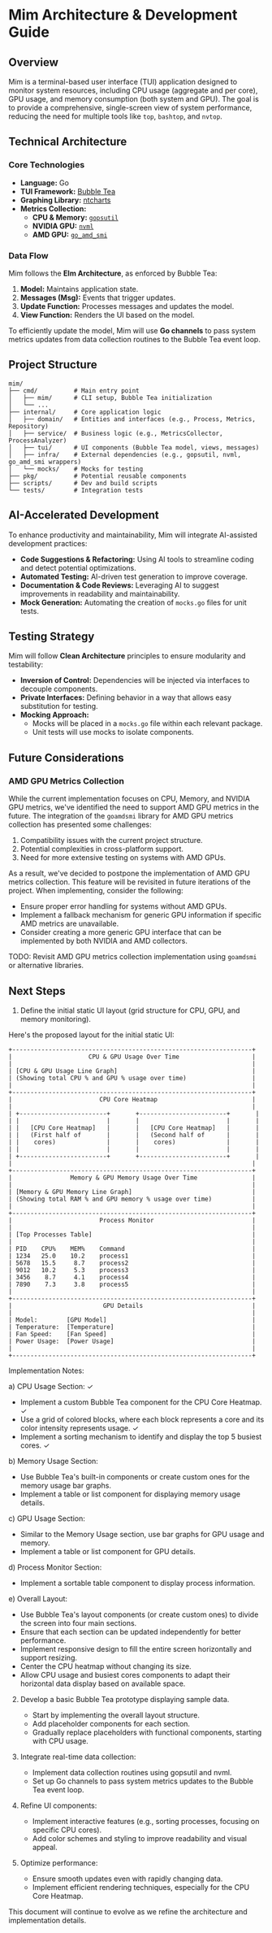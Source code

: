 # Mim Architecture & Development Guide

## Overview
Mim is a terminal-based user interface (TUI) application designed to monitor system resources, including CPU usage (aggregate and per core), GPU usage, and memory consumption (both system and GPU). The goal is to provide a comprehensive, single-screen view of system performance, reducing the need for multiple tools like `top`, `bashtop`, and `nvtop`.

## Technical Architecture

### Core Technologies
- **Language:** Go
- **TUI Framework:** [Bubble Tea](https://github.com/charmbracelet/bubbletea)
- **Graphing Library:** [ntcharts](https://github.com/charmbracelet/bubbletea/tree/master/examples/charts)
- **Metrics Collection:**
  - **CPU & Memory:** [`gopsutil`](https://github.com/shirou/gopsutil)
  - **NVIDIA GPU:** [`nvml`](https://github.com/NVIDIA/go-nvml)
  - **AMD GPU:** [`go_amd_smi`](https://github.com/amd/go_amd_smi)

### Data Flow
Mim follows the **Elm Architecture**, as enforced by Bubble Tea:
1. **Model:** Maintains application state.
2. **Messages (Msg):** Events that trigger updates.
3. **Update Function:** Processes messages and updates the model.
4. **View Function:** Renders the UI based on the model.

To efficiently update the model, Mim will use **Go channels** to pass system metrics updates from data collection routines to the Bubble Tea event loop.

## Project Structure

```
mim/
├── cmd/          # Main entry point
│   ├── mim/      # CLI setup, Bubble Tea initialization
│   └── ...
├── internal/     # Core application logic
│   ├── domain/   # Entities and interfaces (e.g., Process, Metrics, Repository)
│   ├── service/  # Business logic (e.g., MetricsCollector, ProcessAnalyzer)
│   ├── tui/      # UI components (Bubble Tea model, views, messages)
│   ├── infra/    # External dependencies (e.g., gopsutil, nvml, go_amd_smi wrappers)
│   └── mocks/    # Mocks for testing
├── pkg/          # Potential reusable components
├── scripts/      # Dev and build scripts
└── tests/        # Integration tests
```

## AI-Accelerated Development
To enhance productivity and maintainability, Mim will integrate AI-assisted development practices:
- **Code Suggestions & Refactoring:** Using AI tools to streamline coding and detect potential optimizations.
- **Automated Testing:** AI-driven test generation to improve coverage.
- **Documentation & Code Reviews:** Leveraging AI to suggest improvements in readability and maintainability.
- **Mock Generation:** Automating the creation of `mocks.go` files for unit tests.

## Testing Strategy
Mim will follow **Clean Architecture** principles to ensure modularity and testability:
- **Inversion of Control:** Dependencies will be injected via interfaces to decouple components.
- **Private Interfaces:** Defining behavior in a way that allows easy substitution for testing.
- **Mocking Approach:**
  - Mocks will be placed in a `mocks.go` file within each relevant package.
  - Unit tests will use mocks to isolate components.

## Future Considerations

### AMD GPU Metrics Collection

While the current implementation focuses on CPU, Memory, and NVIDIA GPU metrics, we've identified the need to support AMD GPU metrics in the future. The integration of the `goamdsmi` library for AMD GPU metrics collection has presented some challenges:

1. Compatibility issues with the current project structure.
2. Potential complexities in cross-platform support.
3. Need for more extensive testing on systems with AMD GPUs.

As a result, we've decided to postpone the implementation of AMD GPU metrics collection. This feature will be revisited in future iterations of the project. When implementing, consider the following:

- Ensure proper error handling for systems without AMD GPUs.
- Implement a fallback mechanism for generic GPU information if specific AMD metrics are unavailable.
- Consider creating a more generic GPU interface that can be implemented by both NVIDIA and AMD collectors.

TODO: Revisit AMD GPU metrics collection implementation using `goamdsmi` or alternative libraries.

## Next Steps

1) Define the initial static UI layout (grid structure for CPU, GPU, and memory monitoring).

Here's the proposed layout for the initial static UI:

```
+------------------------------------------------------------------+
|                     CPU & GPU Usage Over Time                    |
|                                                                  |
| [CPU & GPU Usage Line Graph]                                     |
| (Showing total CPU % and GPU % usage over time)                  |
|                                                                  |
+------------------------------------------------------------------+
|                        CPU Core Heatmap                          |
|                                                                  |
| +------------------------+       +------------------------+       |
| |                        |       |                        |       |
| |   [CPU Core Heatmap]   |       |   [CPU Core Heatmap]   |       |
| |   (First half of       |       |   (Second half of      |       |
| |    cores)              |       |    cores)              |       |
| |                        |       |                        |       |
| +------------------------+       +------------------------+       |
|                                                                  |
+------------------------------------------------------------------+
|                Memory & GPU Memory Usage Over Time               |
|                                                                  |
| [Memory & GPU Memory Line Graph]                                 |
| (Showing total RAM % and GPU memory % usage over time)           |
|                                                                  |
+------------------------------------------------------------------+
|                        Process Monitor                           |
|                                                                  |
| [Top Processes Table]                                            |
|                                                                  |
| PID    CPU%    MEM%    Command                                   |
| 1234   25.0    10.2    process1                                  |
| 5678   15.5     8.7    process2                                  |
| 9012   10.2     5.3    process3                                  |
| 3456    8.7     4.1    process4                                  |
| 7890    7.3     3.8    process5                                  |
|                                                                  |
+------------------------------------------------------------------+
|                         GPU Details                              |
|                                                                  |
| Model:        [GPU Model]                                        |
| Temperature:  [Temperature]                                      |
| Fan Speed:    [Fan Speed]                                        |
| Power Usage:  [Power Usage]                                      |
|                                                                  |
+------------------------------------------------------------------+
```

Implementation Notes:

a) CPU Usage Section: ✓
   - Implement a custom Bubble Tea component for the CPU Core Heatmap. ✓
   - Use a grid of colored blocks, where each block represents a core and its color intensity represents usage. ✓
   - Implement a sorting mechanism to identify and display the top 5 busiest cores. ✓

b) Memory Usage Section:
   - Use Bubble Tea's built-in components or create custom ones for the memory usage bar graphs.
   - Implement a table or list component for displaying memory usage details.

c) GPU Usage Section:
   - Similar to the Memory Usage section, use bar graphs for GPU usage and memory.
   - Implement a table or list component for GPU details.

d) Process Monitor Section:
   - Implement a sortable table component to display process information.

e) Overall Layout:
   - Use Bubble Tea's layout components (or create custom ones) to divide the screen into four main sections.
   - Ensure that each section can be updated independently for better performance.
   - Implement responsive design to fill the entire screen horizontally and support resizing.
   - Center the CPU heatmap without changing its size.
   - Allow CPU usage and busiest cores components to adapt their horizontal data display based on available space.

2) Develop a basic Bubble Tea prototype displaying sample data.
   - Start by implementing the overall layout structure.
   - Add placeholder components for each section.
   - Gradually replace placeholders with functional components, starting with CPU usage.

3) Integrate real-time data collection:
   - Implement data collection routines using gopsutil and nvml.
   - Set up Go channels to pass system metrics updates to the Bubble Tea event loop.

4) Refine UI components:
   - Implement interactive features (e.g., sorting processes, focusing on specific CPU cores).
   - Add color schemes and styling to improve readability and visual appeal.

5) Optimize performance:
   - Ensure smooth updates even with rapidly changing data.
   - Implement efficient rendering techniques, especially for the CPU Core Heatmap.

This document will continue to evolve as we refine the architecture and implementation details.

